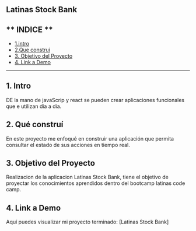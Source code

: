 # 
## Latinas Stock Bank


## ** INDICE **

* [1.intro ](#)
* [2.Que construi ](#)
* [3. Objetivo del Proyecto](#)
* [4. Link a Demo](#)

****

## 1. Intro
DE la mano de javaScrip y react se pueden crear aplicaciones funcionales que e utilizan dia a dia. 

## 2. Qué construí

En este proyecto me enfoqué en construir una aplicación que permita consultar el estado de sus acciones en tiempo real.


## 3. Objetivo del Proyecto
Realizacion de la aplicacion Latinas Stock Bank, tiene el objetivo de proyectar los conocimientos aprendidos dentro del bootcamp latinas code camp.
## 4. Link a Demo
Aquí puedes visualizar mi proyecto terminado: [Latinas Stock Bank]
